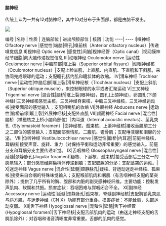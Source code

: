 #### 脑神经

传统上认为一共有12对脑神经，其中10对分布于头面部，都是由脑干发出。

![](/assets/Brain_human_normal_inferior_view_with_labels_en-2.svg)

编号 |名称 | 性质 | 连脑部位 | 进出颅腔部位 | 核团 | 功能 
----| ----
I|嗅神经 Olfactory nerve |感觉性|端脑|筛孔|嗅前核（Anterior olfactory nucleus）|传递嗅觉信息
II|视神经 Optic nerve |感觉性|间脑|视神经管（Optic canal）|视网膜神经节细胞|向大脑传递视觉信息
III|动眼神经 Oculomotor nerve |运动性 Oculomotor nerve |中脑前部|眶上裂（Superior orbital fissure）|动眼神经核（Oculomotor nucleus）|支配上睑举肌，上直肌、内直肌、下直肌和下斜肌，来协同完成眼球的运动；支配瞳孔括约肌和睫状体的收缩。
IV|滑车神经 Trochlear nerve |运动性|中脑后部|眶上裂|滑车神经核（Trochlear nucleus）|支配上斜肌（Superior oblique muscle），来控制眼球的水平或者汇聚运动
V|三叉神经 Trigeminal nerve |混合性|脑桥|眶上裂(眼神经)，圆孔(上颌神经)，卵圆孔(下颌神经)|三叉神经核感觉主核，三叉神经脊束核，中脑三叉神经核，三叉神经运动核|接受面部的感觉输入；支配咀嚼肌的收缩
VI|外展神经 Abducens nerve |运动性|脑桥前缘|眶上裂|外展神经核|支配外直肌
VII|颜面神经 Facial nerve |混合性|脑桥（橄榄核之上桥小脑角部位）|内耳道（Internal acoustic meatus）、茎乳突孔（Stylomastoid foramen）|面神经核，孤束核，上涎神经核|接收舌肌前三分之二部位的感觉输入；支配面部表情肌、二腹肌、镫骨肌；支配唾液腺和泪腺的分泌。
VIII|位听神经 Vestibulocochlear nerve |感觉性|脑桥|内耳道|前庭神经核，耳蜗核|接受声音、旋转、重力（对保持平衡和运动非常重要）的感觉输入。前庭分支和耳蜗分支主要传递听觉。
IX|舌咽神经 Glossopharyngeal nerve |混合性|延髓|颈静脉孔(Jugular foramen)|疑核、下涎核、孤束核|接受舌部后三分之一的感觉输入；部分感觉经腭扁桃体传递到脑；支配腮腺的分泌；支配茎突的运动。|
X|迷走神经 Vagus nerve |混合性|延髓|颈静脉孔|疑核、背运动迷走神经核、孤束核|接受来自会咽的特殊味觉输入；支配喉部肌肉和咽肌（有舌咽神经支配的茎突除外）；提供了几乎所有的胸、腹部和内脏的副交感神经纤维。主要功能：控制发声肌肉、软腭和共振。损害症状：吞咽困难与腭咽闭合不全。
XI|副神经 Accessory nerve |运动性|延髓|颈静脉孔|孤束核、脊髓副神经核|支配胸锁乳突肌与斜方肌，与迷走神经（CN X）功能有部分重叠。损害症状：不能耸肩，头部运动变弱。
XII|舌下神经 Hypoglossal nerve |混和性|延髓|舌下神经管(Hypoglossal foramen)|舌下神经核|支配舌部肌肉的运动（由迷走神经支配的舌腭肌除外）；对吞咽和语音清晰度非常重要。舌部的肌肉的感觉。











